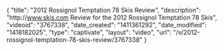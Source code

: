 {
    "title": "2012 Rossignol Temptation 78 Skis Review",
    "description": "http:\/\/www.skis.com Review for the 2012 Rossignol Temptation 78 Skis",
    "videoid": "3767338",
    "date_created": "1411361292",
    "date_modified": "1418182025",
    "type": "captivate",
    "layout": "video",
    "url": "\/v\/2012-rossignol-temptation-78-skis-review\/3767338"
}